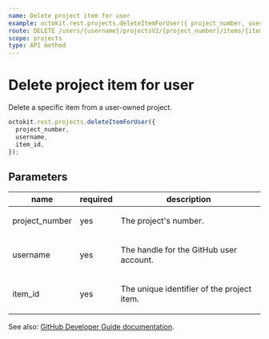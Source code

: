 ```yaml
---
name: Delete project item for user
example: octokit.rest.projects.deleteItemForUser({ project_number, username, item_id })
route: DELETE /users/{username}/projectsV2/{project_number}/items/{item_id}
scope: projects
type: API method
---
```


# Delete project item for user

Delete a specific item from a user-owned project.

```js
octokit.rest.projects.deleteItemForUser({
  project_number,
  username,
  item_id,
});
```

## Parameters

<table>
  <thead>
    <tr>
      <th>name</th>
      <th>required</th>
      <th>description</th>
    </tr>
  </thead>
  <tbody>
    <tr><td>project_number</td><td>yes</td><td>

The project's number.

</td></tr>
<tr><td>username</td><td>yes</td><td>

The handle for the GitHub user account.

</td></tr>
<tr><td>item_id</td><td>yes</td><td>

The unique identifier of the project item.

</td></tr>
  </tbody>
</table>

See also: [GitHub Developer Guide documentation](https://docs.github.com/rest/projects/items#delete-project-item-for-user).
